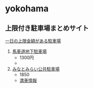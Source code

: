 yokohama
========

上限付き駐車場まとめサイト
--------------------------

[一日の上限金額がある駐車場](http://www.alpha-w.co.jp/parking/oneday.htm)

1. [馬車道地下駐車場](http://www.city.yokohama.lg.jp/doro/shisetsu/parking/bashamichi/)
   * 1300円 
   * 
1. [みなとみらい公共駐車場](http://www.pacifico.co.jp/visitor/access/parking/tabid/237/Default.aspx)
   * 1850
   * [満車情報](http://www.pg-system.jp/minatomirai21/park_show007020003.html)
